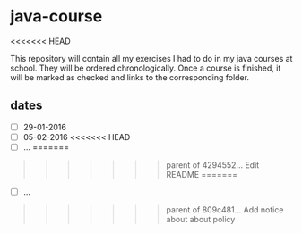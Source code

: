 # java-course
<<<<<<< HEAD

This repository will contain all my exercises I had to do in my java courses at school. They will be ordered chronologically.
Once a course is finished, it will be marked as checked and links to the corresponding folder.

## dates

- [ ] 29-01-2016
- [ ] 05-02-2016
<<<<<<< HEAD
- [ ] ...
=======
>>>>>>> parent of 4294552... Edit README
=======
- [ ] ...
>>>>>>> parent of 809c481... Add notice about about policy
